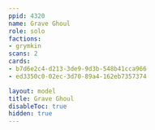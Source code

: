 ```yaml
---
ppid: 4320
name: Grave Ghoul
role: solo
factions:
- grymkin
scans: 2
cards:
- b7d6e2c4-d213-3de9-9d3b-548b41cca966
- ed3350c0-02ec-3d70-89a4-162eb7357374

layout: model
title: Grave Ghoul
disableToc: true
hidden: true
---
```

